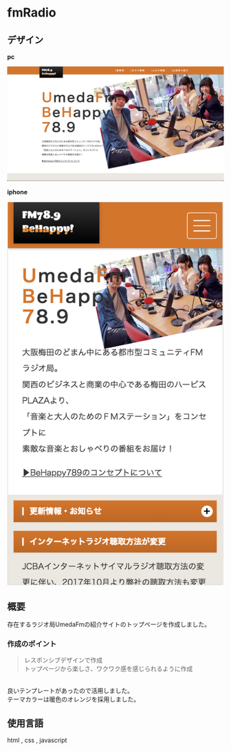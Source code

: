 # fmRadio

## デザイン

**pc**
  
![home](images/sc_usj_home_pc.png)
  
**iphone**
  
![home](images/sc_usj_home_iphone.png)

## 概要

存在するラジオ局UmedaFmの紹介サイトのトップページを作成しました。

### 作成のポイント
> レスポンシブデザインで作成<br>
> トップページから楽しさ、ワクワク感を感じられるように作成

<br>
良いテンプレートがあったので活用しました。<br>
テーマカラーは暖色のオレンジを採用しました。


## 使用言語
html , css , javascript